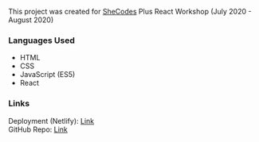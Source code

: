 This project was created for [SheCodes](https://www.shecodes.io/) Plus React Workshop (July 2020 - August 2020)

### Languages Used

- HTML <br />
- CSS <br />
- JavaScript (ES5) <br />
- React

### Links

Deployment (Netlify): [Link](https://quirky-mcclintock-f2fbf1.netlify.app/)
<br />
GitHub Repo: [Link](https://github.com/scmendez/weather-app-react)